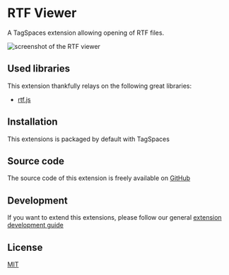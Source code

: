 # RTF Viewer

A TagSpaces extension allowing opening of RTF files.

![screenshot of the RTF viewer](/media/extensions/rtf-viewer.png)

## Used libraries

This extension thankfully relays on the following great libraries:

- [rtf.js](https://github.com/tbluemel/rtf.js)

## Installation

This extensions is packaged by default with TagSpaces

## Source code

The source code of this extension is freely available on [GitHub](https://github.com/tagspaces/tagspaces-extensions/tree/main/rtf-viewer)

## Development

If you want to extend this extensions, please follow our general [extension development guide](/dev/extension-development-guide)

## License

[MIT](https://github.com/tagspaces/tagspaces-extensions/blob/main/rtf-viewer/LICENSE.txt)
